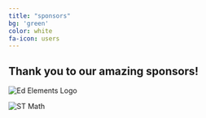 ```yaml
---
title: "sponsors"
bg: 'green'
color: white
fa-icon: users
---
```


## Thank you to our amazing sponsors!

![Ed Elements Logo](https://github.com/WCSD6/TheGreeleyBlendedLearningSummit/blob/gh-pages/img/EE%20logo%20transparent%20background.png?raw=true)

![ST Math](https://github.com/WCSD6/TheGreeleyBlendedLearningSummit/blob/gh-pages/img/STMathLogo.png?raw=true)
